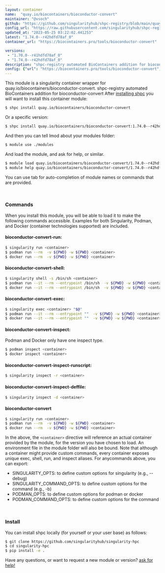 ```yaml
---
layout: container
name:  "quay.io/biocontainers/bioconductor-convert"
maintainer: "@vsoch"
github: "https://github.com/singularityhub/shpc-registry/blob/main/quay.io/biocontainers/bioconductor-convert/container.yaml"
config_url: "https://raw.githubusercontent.com/singularityhub/shpc-registry/main/quay.io/biocontainers/bioconductor-convert/container.yaml"
updated_at: "2023-05-25 03:22:02.441253"
latest: "1.74.0--r42hdfd78af_0"
container_url: "https://biocontainers.pro/tools/bioconductor-convert"

versions:
 - "1.70.0--r41hdfd78af_0"
 - "1.74.0--r42hdfd78af_0"
description: "shpc-registry automated BioContainers addition for bioconductor-convert"
config: {"url": "https://biocontainers.pro/tools/bioconductor-convert", "maintainer": "@vsoch", "description": "shpc-registry automated BioContainers addition for bioconductor-convert", "latest": {"1.74.0--r42hdfd78af_0": "sha256:ae0476b172b742267f4dfd41b0a6ae378a7068c99f024f1299b2e20253895488"}, "tags": {"1.70.0--r41hdfd78af_0": "sha256:9eeb0b510b0f8c994feb75d9b2c37a7df19aed4a3fdd274cc567593c51197a53", "1.74.0--r42hdfd78af_0": "sha256:ae0476b172b742267f4dfd41b0a6ae378a7068c99f024f1299b2e20253895488"}, "docker": "quay.io/biocontainers/bioconductor-convert"}
---
```


This module is a singularity container wrapper for quay.io/biocontainers/bioconductor-convert.
shpc-registry automated BioContainers addition for bioconductor-convert
After [installing shpc](#install) you will want to install this container module:


```bash
$ shpc install quay.io/biocontainers/bioconductor-convert
```

Or a specific version:

```bash
$ shpc install quay.io/biocontainers/bioconductor-convert:1.74.0--r42hdfd78af_0
```

And then you can tell lmod about your modules folder:

```bash
$ module use ./modules
```

And load the module, and ask for help, or similar.

```bash
$ module load quay.io/biocontainers/bioconductor-convert/1.74.0--r42hdfd78af_0
$ module help quay.io/biocontainers/bioconductor-convert/1.74.0--r42hdfd78af_0
```

You can use tab for auto-completion of module names or commands that are provided.

<br>

### Commands

When you install this module, you will be able to load it to make the following commands accessible.
Examples for both Singularity, Podman, and Docker (container technologies supported) are included.

#### bioconductor-convert-run:

```bash
$ singularity run <container>
$ podman run --rm  -v ${PWD} -w ${PWD} <container>
$ docker run --rm  -v ${PWD} -w ${PWD} <container>
```

#### bioconductor-convert-shell:

```bash
$ singularity shell -s /bin/sh <container>
$ podman run --it --rm --entrypoint /bin/sh  -v ${PWD} -w ${PWD} <container>
$ docker run --it --rm --entrypoint /bin/sh  -v ${PWD} -w ${PWD} <container>
```

#### bioconductor-convert-exec:

```bash
$ singularity exec <container> "$@"
$ podman run --it --rm --entrypoint ""  -v ${PWD} -w ${PWD} <container> "$@"
$ docker run --it --rm --entrypoint ""  -v ${PWD} -w ${PWD} <container> "$@"
```

#### bioconductor-convert-inspect:

Podman and Docker only have one inspect type.

```bash
$ podman inspect <container>
$ docker inspect <container>
```

#### bioconductor-convert-inspect-runscript:

```bash
$ singularity inspect -r <container>
```

#### bioconductor-convert-inspect-deffile:

```bash
$ singularity inspect -d <container>
```



#### bioconductor-convert

```bash
$ singularity run <container>
$ podman run --rm  -v ${PWD} -w ${PWD} <container>
$ docker run --rm  -v ${PWD} -w ${PWD} <container>
```


In the above, the `<container>` directive will reference an actual container provided
by the module, for the version you have chosen to load. An environment file in the
module folder will also be bound. Note that although a container
might provide custom commands, every container exposes unique exec, shell, run, and
inspect aliases. For anycommands above, you can export:

 - SINGULARITY_OPTS: to define custom options for singularity (e.g., --debug)
 - SINGULARITY_COMMAND_OPTS: to define custom options for the command (e.g., -b)
 - PODMAN_OPTS: to define custom options for podman or docker
 - PODMAN_COMMAND_OPTS: to define custom options for the command

<br>

### Install

You can install shpc locally (for yourself or your user base) as follows:

```bash
$ git clone https://github.com/singularityhub/singularity-hpc
$ cd singularity-hpc
$ pip install -e .
```

Have any questions, or want to request a new module or version? [ask for help!](https://github.com/singularityhub/singularity-hpc/issues)